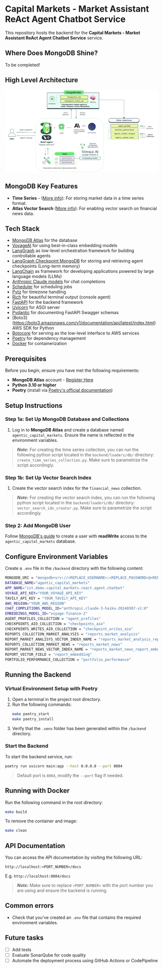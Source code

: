 # Capital Markets - Market Assistant ReAct Agent Chatbot Service

This repository hosts the backend for the **Capital Markets - Market Assistant ReAct Agent Chatbot Service** service.

## Where Does MongoDB Shine?

To be completed!

## High Level Architecture

![High Level Architecture](architecture/diagram.png)

## MongoDB Key Features

- **Time Series** - ([More info](https://www.mongodb.com/products/capabilities/time-series)): For storing market data in a time series format.
- **Atlas Vector Search**  ([More info](https://www.mongodb.com/products/platform/atlas-vector-search)): For enabling vector search on financial news data.

## Tech Stack

- [MongoDB Atlas](https://www.mongodb.com/atlas/database) for the database
- [VoyageAI](https://voyage.ai/) for using best-in-class embedding models
- [LangGraph](https://langchain-ai.github.io/langgraph/) as low-level orchestration framework for building controllable agents
- [LangGraph Checkpoint MongoDB](https://langchain-ai.github.io/langgraph/how-tos/persistence_mongodb/) for storing and retrieving agent checkpoints (Long-term memory)
- [LangChain](https://python.langchain.com/docs/introduction/) as framework for developing applications powered by large language models (LLMs)
- [Anthropic Claude models](https://docs.aws.amazon.com/bedrock/latest/userguide/model-parameters-claude.html) for chat completions
- [Scheduler](https://pypi.org/project/scheduler/) for scheduling jobs
- [Pytz](https://pypi.org/project/pytz/) for timezone handling
- [Rich](https://rich.readthedocs.io/en/stable/) for beautiful terminal output (console agent)
- [FastAPI](https://fastapi.tiangolo.com/) for the backend framework
- [Uvicorn](https://www.uvicorn.org/) for ASGI server
- [Pydantic](https://pydantic-docs.helpmanual.io/) for documenting FastAPI Swagger schemas
- [Boto3] (https://boto3.amazonaws.com/v1/documentation/api/latest/index.html) AWS SDK for Python
- [Botocore](https://botocore.amazonaws.com/v1/documentation/api/latest/index.html) for serving as the low-level interface to AWS services
- [Poetry](https://python-poetry.org/) for dependency management
- [Docker](https://www.docker.com/) for containerization

## Prerequisites

Before you begin, ensure you have met the following requirements:

- **MongoDB Atlas** account - [Register Here](https://account.mongodb.com/account/register)
- **Python 3.10 or higher**
- **Poetry** (install via [Poetry's official documentation](https://python-poetry.org/docs/#installation))

## Setup Instructions

### Step 1a: Set Up MongoDB Database and Collections

1. Log in to **MongoDB Atlas** and create a database named `agentic_capital_markets`. Ensure the name is reflected in the environment variables.

> **_Note:_** For creating the time series collection, you can run the following python script located in the `backend/loaders/db/` directory: `create_time_series_collection.py`. Make sure to parametrize the script accordingly.

### Step 1b: Set Up Vector Search Index

1. Create the vector search index for the `financial_news` collection.

> **_Note:_** For creating the vector search index, you can run the following python script located in the `backend/loaders/db/` directory: `vector_search_idx_creator.py`. Make sure to parametrize the script accordingly.


### Step 2: Add MongoDB User

Follow [MongoDB's guide](https://www.mongodb.com/docs/atlas/security-add-mongodb-users/) to create a user with **readWrite** access to the `agentic_capital_markets` database.

## Configure Environment Variables

Create a `.env` file in the `/backend` directory with the following content:

```bash
MONGODB_URI = "mongodb+srv://<REPLACE_USERNAME>:<REPLACE_PASSWORD>@<REPLACE_CLUSTER_NAME>.mongodb.net/"
DATABASE_NAME="agentic_capital_markets"
APP_NAME="ist.demo.capital_markets.react.agent.chatbot"
VOYAGE_API_KEY="YOUR_VOYAGE_API_KEY"
TAVILY_API_KEY = "YOUR_TAVILY_API_KEY"
AWS_REGION="YOUR_AWS_REGION"
CHAT_COMPLETIONS_MODEL_ID="anthropic.claude-3-haiku-20240307-v1:0"
EMBEDDINGS_MODEL_ID="voyage-finance-2"
AGENT_PROFILES_COLLECTION = "agent_profiles"
CHECKPOINTS_AIO_COLLECTION = "checkpoints_aio"
CHECKPOINTS_WRITES_AIO_COLLECTION = "checkpoint_writes_aio"
REPORTS_COLLECTION_MARKET_ANALYSIS = "reports_market_analysis"
REPORT_MARKET_ANALISYS_VECTOR_INDEX_NAME = "reports_market_analysis_report_embedding_index"
REPORTS_COLLECTION_MARKET_NEWS = "reports_market_news"
REPORT_MARKET_NEWS_VECTOR_INDEX_NAME = "reports_market_news_report_embedding_index"
REPORT_VECTOR_FIELD = "report_embedding"
PORTFOLIO_PERFORMANCE_COLLECTION = "portfolio_performance"
```

## Running the Backend

### Virtual Environment Setup with Poetry

1. Open a terminal in the project root directory.
2. Run the following commands:
   ```bash
   make poetry_start
   make poetry_install
   ```
3. Verify that the `.venv` folder has been generated within the `/backend` directory.

### Start the Backend

To start the backend service, run:

```bash
poetry run uvicorn main:app --host 0.0.0.0 --port 8004
```

> Default port is `8004`, modify the `--port` flag if needed.

## Running with Docker

Run the following command in the root directory:

```bash
make build
```

To remove the container and image:

```bash
make clean
```

## API Documentation

You can access the API documentation by visiting the following URL:

```
http://localhost:<PORT_NUMBER>/docs
```
E.g. `http://localhost:8004/docs`

> **_Note:_** Make sure to replace `<PORT_NUMBER>` with the port number you are using and ensure the backend is running.

## Common errors

- Check that you've created an `.env` file that contains the required environment variables.

## Future tasks

- [ ] Add tests
- [ ] Evaluate SonarQube for code quality
- [ ] Automate the deployment process using GitHub Actions or CodePipeline
